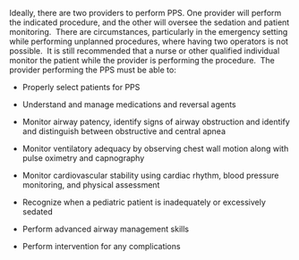Ideally, there are two providers to perform PPS. One provider will perform the indicated procedure, and the other will oversee the sedation and patient monitoring.  There are circumstances, particularly in the emergency setting while performing unplanned procedures, where having two operators is not possible.  It is still recommended that a nurse or other qualified individual monitor the patient while the provider is performing the procedure.  The provider performing the PPS must be able to:

- Properly select patients for PPS

- Understand and manage medications and reversal agents

- Monitor airway patency, identify signs of airway obstruction and identify and distinguish between obstructive and central apnea

- Monitor ventilatory adequacy by observing chest wall motion along with pulse oximetry and capnography

- Monitor cardiovascular stability using cardiac rhythm, blood pressure monitoring, and physical assessment

- Recognize when a pediatric patient is inadequately or excessively sedated

- Perform advanced airway management skills

- Perform intervention for any complications